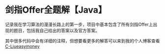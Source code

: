 # 剑指Offer全题解【Java】

记录我在学习算法的漫漫长路上的第一步，项目中基本包含了所有剑指Offer上出现的题目，包括我自己给出的答案以及官方答案。

其中很多代码中会有详细的注释，但想要看更多的解答可以来到我的个人博客查看[C-Liueasymoney](https://blog.csdn.net/weixin_42050795)

